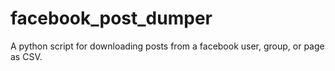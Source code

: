 # facebook_post_dumper
A python script for downloading posts from a facebook user, group, or page as CSV.
